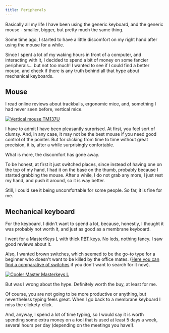 ```yaml
---
title: Peripherals
---
```


Basically all my life I have been using the generic keyboard, and the generic
mouse - smaller, bigger, but pretty much the same thing.

Some time ago, I started to have a little discomfort on my right hand after
using the mouse for a while.

Since I spent a lot of my waking hours in front of a computer, and interacting
with it, I decided to spend a bit of money on some fancier peripherals...
but not too much! I wanted to see if I could find a better mouse, and check
if there is any truth behind all that hype about mechanical keyboards.

## Mouse
I read online reviews about trackballs, ergonomic mice, and, something I had
never seen before, vertical mice.

[![Vertical mouse TM137U]({{baseurl}}/img/vertical_mouse.jpg)](https://www.anker.com/products/variant/Ergonomic-Optical-Mouse/98ANWVM-BA)

I have to admit I have been pleasantly surprised. At first, you feel sort of
clumsy. And, in any case, it may not be the best mouse if you need good control
of the pointer. But for clicking from time to time without great precision,
it is, after a while surprisingly confortable.

What is more, the discomfort has gone away.

To be honest, at first it just switched places, since instead of having
one on the top of my hand, I had it on the base on the thumb, probably
because I started grabbing the mouse. After a while, I do not grab any more,
I just rest my hand, and push it around, so it is way better.

Still, I could see it being uncomfortable for some people. So far, it is fine
for me.

## Mechanical keyboard
For the keyboard, I didn't want to spend a lot, because, honestly, I thought
it was probably not worth it, and just as good as a membrane keyboard.

I went for a MasterKeys L with thick [PBT ](https://en.wikipedia.org/wiki/Polybutylene_terephthalate) keys.
No leds, nothing fancy. I saw good reviews about it.

Also, I wanted brown switches, which seemed to be the go-to type for a beginner
who doesn't want to be killed by the office mates.
([Here you can find a comparative of switches](https://input.club/the-comparative-guide-to-mechanical-switches/)
if you don't want to search for it now).

[![Cooler Master Masterkeys L]({{baseurl}}/img/keyshero_pbt_s.png)](http://www.coolermaster.com/peripheral/keyboards/masterkeys-s-with-superior-pbt-keycaps/)

But was I wrong about the hype. Definitely worth the buy, at least for me.

Of course, you are not going to be more productive or anything, but nevertheless
typing feels great. When I go back to a membrane keyboard I miss the clickety-click.

And, anyway, I spend a lot of time typing, so I would say it is worth spending
some extra money on a tool that is used at least 5 days a week, several hours
per day (depending on the meetings you have!).
